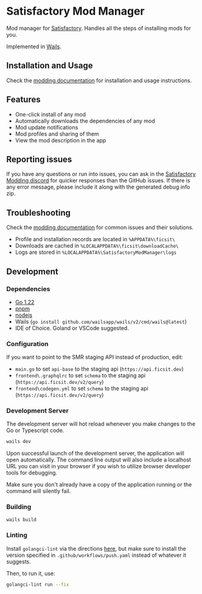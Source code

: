 # Satisfactory Mod Manager

Mod manager for [Satisfactory](https://www.satisfactorygame.com/).
Handles all the steps of installing mods for you.

Implemented in [Wails](https://wails.io/).

## Installation and Usage

Check the [modding documentation](https://docs.ficsit.app/satisfactory-modding/latest/index.html#_for_users)
for installation and usage instructions.

## Features

* One-click install of any mod
* Automatically downloads the dependencies of any mod
* Mod update notifications
* Mod profiles and sharing of them
* View the mod description in the app

## Reporting issues

If you have any questions or run into issues, you can ask in the
[Satisfactory Modding discord](https://discord.gg/TShj39G)
for quicker responses than the GitHub issues.
If there is any error message, please include it along with the generated debug info zip.

## Troubleshooting

Check the [modding documentation](https://docs.ficsit.app/satisfactory-modding/latest/ForUsers/SatisfactoryModManager.html)
for common issues and their solutions.

* Profile and installation records are located in `%APPDATA%\ficsit\`
* Downloads are cached in `%LOCALAPPDATA%\ficsit\downloadCache\`
* Logs are stored in `%LOCALAPPDATA%\SatisfactoryModManager\logs`

## Development

### Dependencies

* [Go 1.22](https://go.dev/doc/install)
* [pnpm](https://pnpm.io/installation)
* [nodejs](https://nodejs.org/en/download/)
* Wails (`go install github.com/wailsapp/wails/v2/cmd/wails@latest`)
* IDE of Choice. Goland or VSCode suggested.

### Configuration

If you want to point to the SMR staging API instead of production, edit:

* `main.go` to set `api-base` to the staging api (`https://api.ficsit.dev`)
* `frontend\.graphqlrc` to set `schema` to the staging api (`https://api.ficsit.dev/v2/query`)
* `frontend\codegen.yml` to set `schema` to the staging api (`https://api.ficsit.dev/v2/query`)

### Development Server

The development server will hot reload whenever you make changes to the Go or Typescript code.

```bash
wails dev
```

Upon successful launch of the development server, the application will open automatically.
The command line output will also include a localhost URL you can visit in your browser if you wish to utilize browser developer tools for debugging.

Make sure you don't already have a copy of the application running or the command will silently fail.

### Building

```bash
wails build
```

### Linting

Install `golangci-lint` via the directions [here](https://golangci-lint.run/usage/install/#local-installation),
but make sure to install the version specified in `.github/workflows/push.yaml` instead of whatever it suggests.

Then, to run it, use:

```bash
golangci-lint run --fix
```
